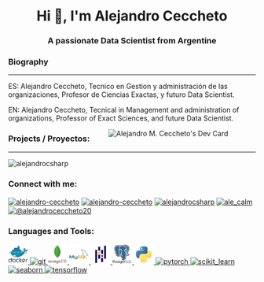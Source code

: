 <h1 align="center">Hi 👋, I'm Alejandro Ceccheto</h1>
<h3 align="center">A passionate Data Scientist from Argentine</h3>

### **Biography**     
---
ES: Alejandro Ceccheto, Tecnico en Gestion y administración de las organizaciones, Profesor de Ciencias Exactas, y futuro Data Scientist.

EN: Alejandro Ceccheto, Tecnical in Management and administration of organizations, Professor of Exact Sciences, and future Data Scientist.

<a href="https://app.daily.dev/AlejandroCsharp"><img src="https://api.daily.dev/devcards/c3dfcea3e2834bc8905d0054bec2a2c3.png?r=pnm" width="300" alt="Alejandro M. Ceccheto's Dev Card" align="right"/></a>


### **Projects / Proyectos:**
---
<p align="left"> <img src="https://komarev.com/ghpvc/?username=alejandrocsharp&label=Profile%20views&color=0e75b6&style=flat" alt="alejandrocsharp" /> </p>
<h3 align="left">Connect with me:</h3>
<p align="left">
<a href="https://linkedin.com/in/alejandro-ceccheto-59a8a1255" target="blank"><img align="center" src="https://raw.githubusercontent.com/rahuldkjain/github-profile-readme-generator/master/src/images/icons/Social/linked-in-alt.svg" alt="alejandro-ceccheto" height="30" width="40" /></a>
<a href="https://stackoverflow.com/users/323069/alejandro-ceccheto" target="blank"><img align="center" src="https://raw.githubusercontent.com/rahuldkjain/github-profile-readme-generator/master/src/images/icons/Social/stack-overflow.svg" alt="alejandro-ceccheto" height="30" width="40" /></a>
<a href="https://kaggle.com/alejandrocsharp" target="blank"><img align="center" src="https://raw.githubusercontent.com/rahuldkjain/github-profile-readme-generator/master/src/images/icons/Social/kaggle.svg" alt="alejandrocsharp" height="30" width="40" /></a>
<a href="https://instagram.com/ale_calm" target="blank"><img align="center" src="https://raw.githubusercontent.com/rahuldkjain/github-profile-readme-generator/master/src/images/icons/Social/instagram.svg" alt="ale_calm" height="30" width="40" /></a>
<a href="https://medium.com/@alejandroceccheto20" target="blank"><img align="center" src="https://raw.githubusercontent.com/rahuldkjain/github-profile-readme-generator/master/src/images/icons/Social/medium.svg" alt="@alejandroceccheto20" height="30" width="40" /></a>            
</p>

<h3 align="left">Languages and Tools:</h3>
<p align="left"> <a href="https://www.docker.com/" target="_blank" rel="noreferrer"> <img src="https://raw.githubusercontent.com/devicons/devicon/master/icons/docker/docker-original-wordmark.svg" alt="docker" width="40" height="40"/> </a> <a href="https://git-scm.com/" target="_blank" rel="noreferrer"> <img src="https://www.vectorlogo.zone/logos/git-scm/git-scm-icon.svg" alt="git" width="40" height="40"/> </a> <a href="https://www.mongodb.com/" target="_blank" rel="noreferrer"> <img src="https://raw.githubusercontent.com/devicons/devicon/master/icons/mongodb/mongodb-original-wordmark.svg" alt="mongodb" width="40" height="40"/> </a> <a href="https://www.mysql.com/" target="_blank" rel="noreferrer"> <img src="https://raw.githubusercontent.com/devicons/devicon/master/icons/mysql/mysql-original-wordmark.svg" alt="mysql" width="40" height="40"/> </a> <a href="https://pandas.pydata.org/" target="_blank" rel="noreferrer"> <img src="https://raw.githubusercontent.com/devicons/devicon/2ae2a900d2f041da66e950e4d48052658d850630/icons/pandas/pandas-original.svg" alt="pandas" width="40" height="40"/> </a> <a href="https://www.postgresql.org" target="_blank" rel="noreferrer"> <img src="https://raw.githubusercontent.com/devicons/devicon/master/icons/postgresql/postgresql-original-wordmark.svg" alt="postgresql" width="40" height="40"/> </a> <a href="https://www.python.org" target="_blank" rel="noreferrer"> <img src="https://raw.githubusercontent.com/devicons/devicon/master/icons/python/python-original.svg" alt="python" width="40" height="40"/> </a> <a href="https://pytorch.org/" target="_blank" rel="noreferrer"> <img src="https://www.vectorlogo.zone/logos/pytorch/pytorch-icon.svg" alt="pytorch" width="40" height="40"/> </a> <a href="https://scikit-learn.org/" target="_blank" rel="noreferrer"> <img src="https://upload.wikimedia.org/wikipedia/commons/0/05/Scikit_learn_logo_small.svg" alt="scikit_learn" width="40" height="40"/> </a> <a href="https://seaborn.pydata.org/" target="_blank" rel="noreferrer"> <img src="https://seaborn.pydata.org/_images/logo-mark-lightbg.svg" alt="seaborn" width="40" height="40"/> </a> <a href="https://www.tensorflow.org" target="_blank" rel="noreferrer"> <img src="https://www.vectorlogo.zone/logos/tensorflow/tensorflow-icon.svg" alt="tensorflow" width="40" height="40"/> </a> </p>
